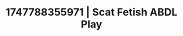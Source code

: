 ---
categories:
- Soft lighting seduction
- Threesome action
- Mormon missionary
- POV erotica
- Hands in hair
image: /assets/images/1747788355971.jpg
layout: post
seo:
  description: Featured content with exclusive Scat Fetish, ABDL Play. HD images available.
  keywords: Scat Fetish, ABDL Play
  og_image: /assets/images/1747788355971.jpg
  schema_type: VisualArtwork
tags:
- ABDL Play
- Scat Fetish
- '#1747788355971'
title: 1747788355971 | Scat Fetish ABDL Play
---